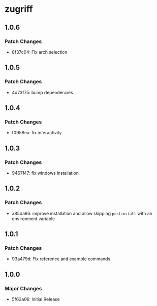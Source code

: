 # zugriff

## 1.0.6

### Patch Changes

- 8f37c04: Fix arch selection

## 1.0.5

### Patch Changes

- 4d73f75: bump dependencies

## 1.0.4

### Patch Changes

- f0958ea: fix interactivity

## 1.0.3

### Patch Changes

- 9467f47: fix windows installation

## 1.0.2

### Patch Changes

- a85da86: improve installation and allow skipping `postinstall` with an environment variable

## 1.0.1

### Patch Changes

- 93a479d: Fix reference and example commands

## 1.0.0

### Major Changes

- 5f63a06: Initial Release

